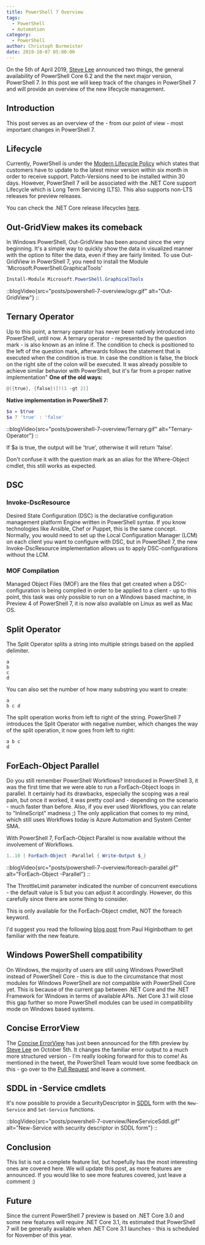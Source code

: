 ```yaml
---
title: PowerShell 7 Overview
tags:
  - PowerShell
  - Automation
category:
  - PowerShell
author: Christoph Burmeister
date: 2019-10-07 05:00:00
---
```


On the 5th of April 2019, [Steve Lee](https://twitter.com/Steve_MSFT) announced two things, the general availability of PowerShell Core 6.2 and the the next major version, PowerShell 7.
In this post we will keep track of the changes in PowerShell 7 and will provide an overview of the new lifecycle management.

<!-- more -->
<!-- toc -->

## Introduction

This post serves as an overview of the - from our point of view - most important changes in PowerShell 7.

## Lifecycle

Currently, PowerShell is under the [Modern Lifecycle Policy](https://docs.microsoft.com/en-us/powershell/scripting/powershell-support-lifecycle?view=powershell-6) which states that customers have to update to the latest minor version within six month in order to receive support. Patch-Versions need to be installed within 30 days.
However, PowerShell 7 will be associated with the .NET Core support Lifecycle which is Long Term Servicing (LTS).
This also supports non-LTS releases for preview releases.

You can check the .NET Core release lifecycles [here](https://dotnet.microsoft.com/platform/support/policy/dotnet-core).

## Out-GridView makes its comeback

In Windows PowerShell, Out-GridView has been around since the very beginning. It's a simple way to quickly show the data in visualized manner with the option to filter the data, even if they are fairly limited.
To use Out-GridView in PowerShell 7, you need to install the Module 'Microsoft.PowerShell.GraphicalTools'

```powershell
Install-Module Microsoft.PowerShell.GraphicalTools
```

::blogVideo{src="posts/powershell-7-overview/ogv.gif" alt="Out-GridView"}
::

## Ternary Operator

Up to this point, a ternary operator has never been natively introduced into PowerShell, until now. A ternary operator - represented by the question mark - is also known as an inline if. The condition to check is positioned to the left of the question mark, afterwards follows the statement that is executed when the condition is true. In case the condition is false, the block on the right site of the colon will be executed.
It was already possible to achieve similar behavior with PowerShell, but it's far from a proper native implementation"
**One of the old ways:**

```powershell
@({true}, {false})[!(1 -gt 2)]
```

**Native implementation in PowerShell 7:**

```powershell
$a = $true
$a ? 'true' : 'false'
```

::blogVideo{src="posts/powershell-7-overview/Ternary.gif" alt="Ternary-Operator"}
::

If $a is true, the output will be 'true', otherwise it will return 'false'.

Don't confuse it with the question mark as an alias for the Where-Object cmdlet, this still works as expected.

## DSC

### Invoke-DscResource

Desired State Configuration (DSC) is the declarative configuration management platform Engine written in PowerShell syntax. If you know technologies like Ansible, Chef or Puppet, this is the same concept. Normally, you would need to set up the Local Configuration Manager (LCM) on each client you want to configure with DSC, but in PowerShell 7, the new Invoke-DscResource implementation allows us to apply DSC-configurations without the LCM.

### MOF Compilation

Managed Object Files (MOF) are the files that get created when a DSC-configuration is being compiled in order to be applied to a client - up to this point, this task was only possible to run on a Windows based machine, in Preview 4 of PowerShell 7, it is now also available on Linux as well as Mac OS.

## Split Operator

The Split Operator splits a string into multiple strings based on the applied delimiter.

```
a
b
c
d
```

You can also set the number of how many substring you want to create:

```
a
b c d
```

The split operation works from left to right of the string.
PowerShell 7 introduces the Split Operator with negative number, which changes the way of the split operation, it now goes from left to right:

```
a b c
d
```

## ForEach-Object Parallel

Do you still remember PowerShell Workflows? Introduced in PowerShell 3, it was the first time that we were able to run a ForEach-Object loops in parallel. It certainly had its drawbacks, especially the scoping was a real pain, but once it worked, it was pretty cool and - depending on the scenario - much faster than before. Also, if you ever used Workflows, you can relate to "InlineScript" madness ;)
The only application that comes to my mind, which still uses Workflows today is Azure Automation and System Center SMA.

With PowerShell 7, ForEach-Object Parallel is now available without the involvement of Workflows.

```powershell [parallel.ps1]
1..10 | ForEach-Object -Parallel { Write-Output $_}
```

::blogVideo{src="posts/powershell-7-overview/foreach-parallel.gif" alt="ForEach-Object -Parallel"}
::

The ThrottleLimit parameter indicated the number of concurrent executions - the default value is 5 but you can adjust it accordingly. However, do this carefully since there are some thing to consider.

This is only available for the ForEach-Object cmdlet, NOT the foreach keyword.

I'd suggest you read the following [blog post](https://devblogs.microsoft.com/powershell/powershell-foreach-object-parallel-feature/) from Paul Higinbotham to get familiar with the new feature.

## Windows PowerShell compatibility

On Windows, the majority of users are still using Windows PowerShell instead of PowerShell Core - this is due to the circumstance that most modules for Windows PowerShell are not compatible with PowerShell Core yet. This is because of the current gap between .NET Core and the .NET Framework for Windows in terms of available APIs. .Net Core 3.1 will close this gap further so more PowerShell modules can be used in compatibility mode on Windows based systems.

## Concise ErrorView

The [Concise ErrorView](https://twitter.com/Steve_MSFT/status/1180296176152629248) has just been announced for the fifth preview by [Steve Lee](https://twitter.com/Steve_MSFT) on October 5th.
It changes the familiar error output to a much more structured version - I'm really looking forward for this to come!
As mentioned in the tweet, the PowerShell Team would love some feedback on this - go over to the [Pull Request](https://github.com/PowerShell/PowerShell-RFC/pull/228) and leave a comment.

## SDDL in -Service cmdlets

It's now possible to provide a SecurityDescriptor in [SDDL](https://docs.microsoft.com/en-us/windows/win32/secauthz/security-descriptor-definition-language) form with the `New-Service` and `Set-Service` functions.

::blogVideo{src="posts/powershell-7-overview/NewServiceSddl.gif" alt="New-Service with security descriptor in SDDL form"}
::

## Conclusion

This list is not a complete feature list, but hopefully has the most interesting ones are covered here. We will update this post, as more features are announced. If you would like to see more features covered, just leave a comment :)

## Future

Since the current PowerShell 7 preview is based on .NET Core 3.0 and some new features will require .NET Core 3.1, its estimated that PowerShell 7 will be generally available when .NET Core 3.1 launches - this is scheduled for November of this year.
